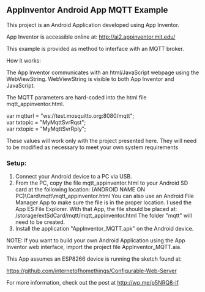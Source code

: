 <h2><strong>AppInventor Android App MQTT Example</strong></h2>

This project is an Android Application developed using App Inventor.

App Inventor is accessible online at: http://ai2.appinventor.mit.edu/

This example is provided as method to interface with an MQTT broker.

How it works:

The App Inventor communicates with an html/JavaScript webpage using
the WebViewString. WebViewString is visible to both App Inventor and JavaScript.

The MQTT parameters are hard-coded into the html file mqtt_appinventor.html.

var mqtturl = "ws://test.mosquitto.org:8080/mqtt";<br>
var txtopic = "MyMqttSvrRqst";<br>
var rxtopic = "MyMqttSvrRply";<br>

These values will work only with the project presented here. They will need to be 
modified as necessary to meet your own system requirements

<strong><h3>Setup:</h3></strong>

1. Connect your Android device to a PC via USB.
2. From the PC, copy the file mqtt_appinventor.html to your Android SD card at the following location:
   (ANDROID NAME ON PC)\Card\mqtt\mqtt_appinventor.html
   You can also use an Android File Manager App to make sure the file is in the proper location.
   I used the App ES File Explorer. With that App, the file should be placed at:
   /storage/extSdCard/mqtt/mqtt_appinventor.html
   The folder "mqtt" will need to be created.
3. Install the application "AppInventor_MQTT.apk" on the Android device.

NOTE: If you want to build your own Android Application using the App Inventor web interface,
import the project file AppInventor_MQTT.aia.

This App assumes an ESP8266 device is running the sketch found at: 

https://github.com/internetofhomethings/Configurable-Web-Server

For more information, check out the post at http://wp.me/p5NRQ8-lf.
